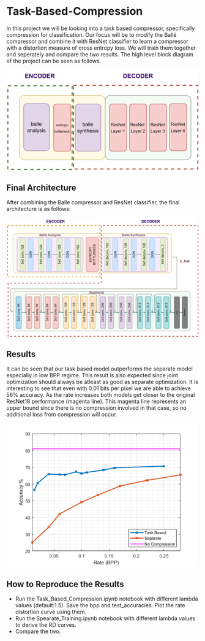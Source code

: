 # Task-Based-Compression

In this project we will be looking into a task based compressor, specifically compression for classification. Our focus will be to modify the Ballé compressor and combine it with ResNet classifier to learn a compressor with a distortion measure of cross entropy loss. We will train them together and seperately and compare the two results. The high level block diagram of the project can be seen as follows.

<p align="center">
  <img src="Assets/diagram.png" width="500">
</p>

## Final Architecture

After combining the Balle compressor and ResNet classifier, the final architecture is as follows:

<p align="center">
  <img src="Assets/arch.png" width="500">
</p>

## Results

It can be seen that our task based model outperforms the separate model especially in low BPP regime. This result is also expected since joint optimization should always be atleast as good as separate optimization. It is interesting to see that even with 0.01 bits per pixel we are able to achieve 56\% accuracy. As the rate increases both models get closer to the original ResNet18 performance (magenta line). This magenta line represents an upper bound since there is no compression involved in that case, so no additional loss from compression will occur.

<p align="center">
  <img src="Assets/results.png" width="500">
</p>

## How to Reproduce the Results

- Run the Task_Based_Compression.ipynb notebook with different lambda values (default:1.5). Save the bpp and test_accuracies. Plot the rate distortion curve using them. 
- Run the Spearate_Training.ipynb notebook with different lambda values to derive the RD curves. 
- Compare the two.
